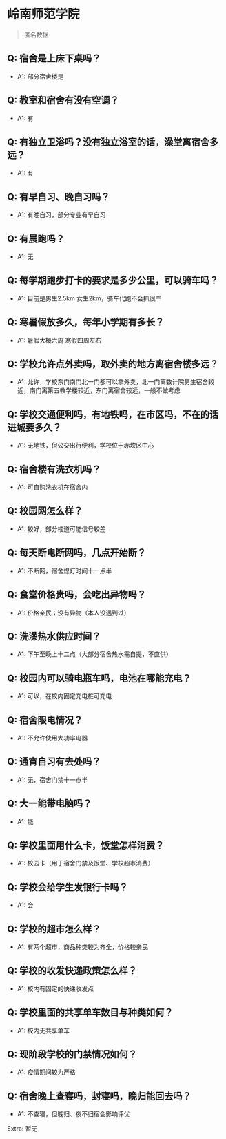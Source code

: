 # 岭南师范学院

> 匿名数据

## Q: 宿舍是上床下桌吗？

- A1: 部分宿舍楼是

## Q: 教室和宿舍有没有空调？

- A1: 有

## Q: 有独立卫浴吗？没有独立浴室的话，澡堂离宿舍多远？

- A1: 有

## Q: 有早自习、晚自习吗？

- A1: 有晚自习，部分专业有早自习

## Q: 有晨跑吗？

- A1: 无

## Q: 每学期跑步打卡的要求是多少公里，可以骑车吗？

- A1: 目前是男生2.5km 女生2km，骑车代跑不会抓很严

## Q: 寒暑假放多久，每年小学期有多长？

- A1: 暑假大概六周 寒假四周左右

## Q: 学校允许点外卖吗，取外卖的地方离宿舍楼多远？

- A1: 允许，学校东门南门北一门都可以拿外卖，北一门离数计院男生宿舍较近，南门离第五教学楼较近，东门离宿舍较远，一般不做考虑

## Q: 学校交通便利吗，有地铁吗，在市区吗，不在的话进城要多久？

- A1: 无地铁，但公交出行便利，学校位于赤坎区中心

## Q: 宿舍楼有洗衣机吗？

- A1: 可自购洗衣机在宿舍内

## Q: 校园网怎么样？

- A1: 较好，部分楼道可能信号较差

## Q: 每天断电断网吗，几点开始断？

- A1: 不断网，宿舍熄灯时间十一点半

## Q: 食堂价格贵吗，会吃出异物吗？

- A1: 价格亲民；没有异物（本人没遇到过）

## Q: 洗澡热水供应时间？

- A1: 下午至晚上十二点（大部分宿舍热水需自提，不直供）

## Q: 校园内可以骑电瓶车吗，电池在哪能充电？

- A1: 可以，在校内固定充电桩可充电

## Q: 宿舍限电情况？

- A1: 不允许使用大功率电器

## Q: 通宵自习有去处吗？

- A1: 无，宿舍门禁十一点半

## Q: 大一能带电脑吗？

- A1: 能

## Q: 学校里面用什么卡，饭堂怎样消费？

- A1: 校园卡（用于宿舍门禁及饭堂、学校超市消费）

## Q: 学校会给学生发银行卡吗？

- A1: 会

## Q: 学校的超市怎么样？

- A1: 有两个超市，商品种类较为齐全，价格较亲民

## Q: 学校的收发快递政策怎么样？

- A1: 校内有固定的快递收发点

## Q: 学校里面的共享单车数目与种类如何？

- A1: 校内无共享单车

## Q: 现阶段学校的门禁情况如何？

- A1: 疫情期间较为严格

## Q: 宿舍晚上查寝吗，封寝吗，晚归能回去吗？

- A1: 不查寝，但晚归、夜不归宿会影响评优

Extra: 暂无